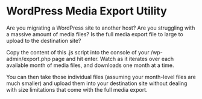 # WordPress Media Export Utility

Are you migrating a WordPress site to another host? Are you struggling with a massive amount of media files? Is the full media export file to large to upload to the destination site?

Copy the content of this .js script into the console of your /wp-admin/export.php page and hit enter. Watch as it iterates over each available month of media files, and downloads one month at a time.

You can then take those individual files (assuming your month-level files are much smaller) and upload them into your destination site without dealing with size limitations that come with the full media export.
